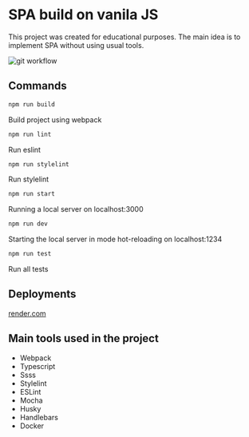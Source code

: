 
# SPA build on vanila JS
This project was created for educational purposes. The main idea is to implement SPA without using usual tools.

![git workflow](https://github.com/kkdras/middle.messenger.praktikum.yandex/actions/workflows/tests.yml/badge.svg)
## Сommands
```bash 
npm run build
```
Build project using webpack

```bash
npm run lint
```
Run eslint

```bash
npm run stylelint
```
Run stylelint

```bash 
npm run start
```
Running a local server on localhost:3000

```bash
npm run dev
```
Starting the local server in mode hot-reloading on localhost:1234

```bash
npm run test
```
Run all tests

## Deployments

[render.com](https://middle-messanger.onrender.com)

## Main tools used in the project

+ Webpack
+ Typescript
+ Ssss
+ Stylelint
+ ESLint
+ Mocha
+ Husky
+ Handlebars
+ Docker
